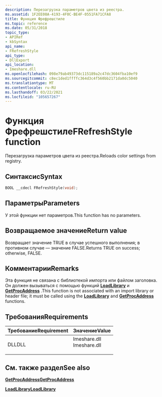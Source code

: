 ```yaml
---
description: Перезагрузка параметров цвета из реестра.
ms.assetid: 1F2EE08A-4193-4F0C-BE4F-0551FA71CFA8
title: Функция Фрефрешстиле
ms.topic: reference
ms.date: 05/31/2018
topic_type:
- APIRef
- kbSyntax
api_name:
- FRefreshStyle
api_type:
- DllExport
api_location:
- Imeshare.dll
ms.openlocfilehash: 098e79ab49373dc115189a2c47dc3604fba10ef9
ms.sourcegitcommit: c8ec1ded1ffffc364d3c4f560bb2171da0dc5040
ms.translationtype: MT
ms.contentlocale: ru-RU
ms.lasthandoff: 03/22/2021
ms.locfileid: "105657267"
---
```

# <a name="frefreshstyle-function"></a><span data-ttu-id="bf18d-103">Функция Фрефрешстиле</span><span class="sxs-lookup"><span data-stu-id="bf18d-103">FRefreshStyle function</span></span>

<span data-ttu-id="bf18d-104">Перезагрузка параметров цвета из реестра.</span><span class="sxs-lookup"><span data-stu-id="bf18d-104">Reloads color settings from registry.</span></span>

## <a name="syntax"></a><span data-ttu-id="bf18d-105">Синтаксис</span><span class="sxs-lookup"><span data-stu-id="bf18d-105">Syntax</span></span>


```C++
BOOL __cdecl FRefreshStyle(void);
```



## <a name="parameters"></a><span data-ttu-id="bf18d-106">Параметры</span><span class="sxs-lookup"><span data-stu-id="bf18d-106">Parameters</span></span>

<span data-ttu-id="bf18d-107">У этой функции нет параметров.</span><span class="sxs-lookup"><span data-stu-id="bf18d-107">This function has no parameters.</span></span>

## <a name="return-value"></a><span data-ttu-id="bf18d-108">Возвращаемое значение</span><span class="sxs-lookup"><span data-stu-id="bf18d-108">Return value</span></span>

<span data-ttu-id="bf18d-109">Возвращает значение TRUE в случае успешного выполнения; в противном случае — значение FALSE.</span><span class="sxs-lookup"><span data-stu-id="bf18d-109">Returns TRUE on success; otherwise, FALSE.</span></span>

## <a name="remarks"></a><span data-ttu-id="bf18d-110">Комментарии</span><span class="sxs-lookup"><span data-stu-id="bf18d-110">Remarks</span></span>

<span data-ttu-id="bf18d-111">Эта функция не связана с библиотекой импорта или файлом заголовка. Он должен вызываться с помощью функций [**LoadLibrary**](-loadlibrary.md) и [**GetProcAddress**](-getprocaddress-.md) .</span><span class="sxs-lookup"><span data-stu-id="bf18d-111">This function is not associated with an import library or header file; it must be called using the [**LoadLibrary**](-loadlibrary.md) and [**GetProcAddress**](-getprocaddress-.md) functions.</span></span>

## <a name="requirements"></a><span data-ttu-id="bf18d-112">Требования</span><span class="sxs-lookup"><span data-stu-id="bf18d-112">Requirements</span></span>



| <span data-ttu-id="bf18d-113">Требование</span><span class="sxs-lookup"><span data-stu-id="bf18d-113">Requirement</span></span> | <span data-ttu-id="bf18d-114">Значение</span><span class="sxs-lookup"><span data-stu-id="bf18d-114">Value</span></span> |
|----------------|-----------------------------------------------------------------------------------------|
| <span data-ttu-id="bf18d-115">DLL</span><span class="sxs-lookup"><span data-stu-id="bf18d-115">DLL</span></span><br/> | <dl> <span data-ttu-id="bf18d-116"><dt>Imeshare.dll</dt></span><span class="sxs-lookup"><span data-stu-id="bf18d-116"><dt>Imeshare.dll</dt></span></span> </dl> |



## <a name="see-also"></a><span data-ttu-id="bf18d-117">См. также раздел</span><span class="sxs-lookup"><span data-stu-id="bf18d-117">See also</span></span>

<dl> <dt>

[<span data-ttu-id="bf18d-118">**GetProcAddress**</span><span class="sxs-lookup"><span data-stu-id="bf18d-118">**GetProcAddress**</span></span>](-getprocaddress-.md)
</dt> <dt>

[<span data-ttu-id="bf18d-119">**LoadLibrary**</span><span class="sxs-lookup"><span data-stu-id="bf18d-119">**LoadLibrary**</span></span>](-loadlibrary.md)
</dt> </dl>

 

 




